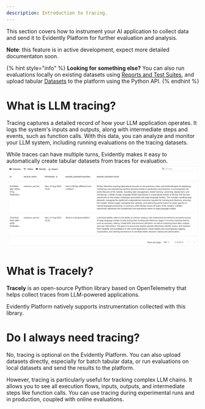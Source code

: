 ```yaml
---
description: Introduction to tracing.
---   
```


This section covers how to instrument your AI application to collect data and send it to Evidently Platform for further evaluation and analysis. 

**Note**: this feature is in active development, expect more detailed documentaton soon.

{% hint style="info" %}
**Looking for something else?** You can also run evaluations locally on existing datasets using [Reports and Test Suites](../tests-and-reports/introduction.md), and upload tabular [Datasets](../datasets/datasets_overview.md) to the platform using the Python API. 
{% endhint %}

# What is LLM tracing?

Tracing captures a detailed record of how your LLM application operates. It logs the system's inputs and outputs, along with intermediate steps and events, such as function calls. With this data, you can analyze and monitor your LLM system, including running evaluations on the tracing datasets. 

While traces can have multiple turns, Evidently makes it easy to automatically create tabular datasets from traces for evaluation.
![](../.gitbook/assets/cloud/qs_tracing_dataset.png)

# What is Tracely?

**Tracely** is an open-source Python library based on OpenTelemetry that helps collect traces from LLM-powered applications. 

Evidently Platform natively supports instrumentation collected with this library.

# Do I always need tracing?

No, tracing is optional on the Evidently Platform. You can also upload datasets directly, especially for batch tabular data, or run evaluations on local datasets and send the results to the platform.

However, tracing is particularly useful for tracking complex LLM chains. It allows you to see all execution flows, inputs, outputs, and intermediate steps like function calls. You can use tracing during experimental runs and in production, coupled with online evaluations.

